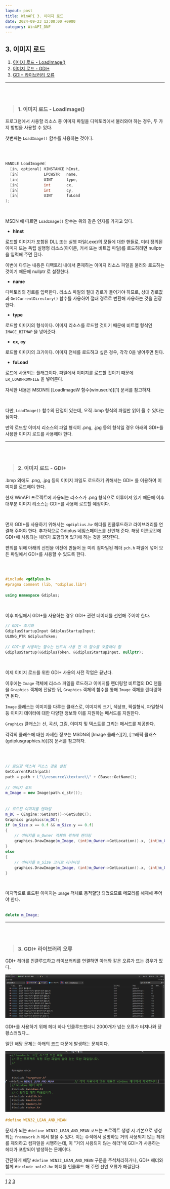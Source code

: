 ```yaml
---
layout: post
title: WinAPI 3. 이미지 로드
date: 2024-09-23 12:00:00 +0900
category: WinAPI_DNF
---
```


## 3. 이미지 로드

1. [이미지 로드 - LoadImage()](#1-이미지-로드---loadimage)
2. [이미지 로드 - GDI+](#2-이미지-로드---gdi)
3. [GDI+ 라이브러리 오류](#3-gdi-라이브러리-오류)

---

<br><br>

>### 1. 이미지 로드 - LoadImage()

프로그램에서 사용할 리소스 중 이미지 파일을 디렉토리에서 불러와야 하는 경우, 두 가지 방법을 사용할 수 있다.

첫번째는 `LoadImage()` 함수를 사용하는 것이다.

<br>

```cpp

HANDLE LoadImageW(
  [in, optional] HINSTANCE hInst,
  [in]           LPCWSTR   name,
  [in]           UINT      type,
  [in]           int       cx,
  [in]           int       cy,
  [in]           UINT      fuLoad
);

```

<br>

 MSDN 에 따르면 `LoadImage()` 함수는 위와 같은 인자를 가지고 있다.

- **hInst**

로드할 이미지가 포함된 DLL 또는 실행 파일(.exe)의 모듈에 대한 핸들로, 미리 정의된 이미지 또는 독립 실행형 리소스(아이콘, 커서 또는 비트맵 파일)를 로드하려면 nullptr 을 입력해 주면 된다.

이번에 다루는 내용은 디렉토리 내에서 존재하는 이미지 리소스 파일을 불러와 로드하는 것이기 때문에 nullptr 로 설정한다.

- **name**

디렉토리의 경로를 입력한다. 리소스 파일의 절대 경로가 들어가야 하므로, 상대 경로값과 `GetCurrentDirectory()` 함수를 사용하여 절대 경로로 변환해 사용하는 것을 권장한다.

- **type**

로드할 이미지의 형식이다. 이미지 리소스를 로드할 것이기 때문에 비트맵 형식인 `IMAGE_BITMAP` 을 넣어준다.

- **cx**, **cy**

로드할 이미지의 크기이다. 이미지 전체를 로드하고 싶은 경우, 각각 0을 넣어주면 된다.

- **fuLoad**

로드에 사용되는 플래그이다. 파일에서 이미지를 로드할 것이기 때문에 `LR_LOADFROMFILE` 을 넣어준다.

자세한 내용은 MSDN의 [LoadImageW 함수(winuser.h)][1] 문서를 참고하자.

<br>

다만, `LoadImage()` 함수의 단점이 있는데, 오직 .bmp 형식의 파일만 읽어 올 수 있다는 점이다.

만약 로드할 이미지 리소스의 파일 형식이 .png, .jpg 등의 형식일 경우 아래의 GDI+를 사용한 이미지 로드를 사용해야 한다.

---

<br><br>

>### 2. 이미지 로드 - GDI+

.bmp 외에도 .png, .jpg 등의 이미지 파일도 로드하기 위해서는 GDI+ 를 이용하여 이미지를 로드해야 한다.

현재 WinAPI 프로젝트에 사용되는 리소스가 .png 형식으로 이루어져 있기 때문에 이후 대부분 이미지 리소스는 GDI+를 사용해 로드할 예정이다.

<br>

먼저 GDI+를 사용하기 위해서는 `<gdiplius.h>` 헤더를 인클루드하고 라이브러리를 연결해 주어야 한다.
추가적으로 Gdiplus 네임스페이스를 선언해 준다. 해당 이름공간에 GDI+에 사용되는 헤더가 포함되어 있기에 하는 것을 권장한다.

편의를 위해 아래의 선언을 이전에 만들어 둔 미리 컴파일된 헤더 `pch.h` 파일에 넣어 모든 파일에서 GDI+를 사용할 수 있도록 한다.

<br>

```cpp

#include <gdiplus.h>
#pragma comment (lib, "Gdiplus.lib")

using namespace Gdiplus;
```

<br>

이후 파일에서 GDI+를 사용하는 경우 GDI+ 관련 데이터를 선언해 주어야 한다.

```cpp
// GDI+ 초기화
GdiplusStartupInput GdiplusStartupInput;
ULONG_PTR GdiplusToken;

// GDI+를 사용하는 함수는 반드시 사용 전 이 함수를 호출해야 함
GdiplusStartup(&GdiplusToken, &GdiplusStartupInput, nullptr);

```

<br>

이제 이미지 로드를 위한 GDI+ 사용의 사전 작업은 끝났다.

이후에는 `Image` 객체에 리소스 파일을 로드하고 이미지를 렌더링할 비트맵의 DC 핸들을 `Graphics` 객체에 전달한 뒤, `Graphics` 객체의 함수를 통해 `Image` 객체를 렌더링하면 된다.

`Image` 클래스는 이미지를 다루는 클래스로, 이미지의 크기, 색상표, 픽셀형식, 파일형식 등 이미지 데이터에 대한 다양한 정보와 이를 지원하는 메서드를 지원한다.

`Graphics` 클래스는 선, 곡선, 그림, 이미지 및 텍스트를 그리는 메서드를 제공한다.

각각의 클래스에 대한 자세한 정보는 MSDN의 [Image 클래스][2], [그래픽 클래스(gdiplusgraphics.h)][3] 문서를 참고하자.

<br>

```cpp

// 로딩할 텍스쳐 리소스 경로 설정
GetCurrentPath(path)
path = path + L"\\resource\\texture\\" + CBase::GetName();

// 이미지 로드
m_Image = new Image(path.c_str());


// 로드된 이미지를 렌더링
m_DC = CEngine::GetInst()->GetSubDC();
Graphics graphics(m_DC);
if (m_Size.x == 0.f && m_Size.y == 0.f)
{
	// 이미지를 m_Owner 객체의 위치에 렌더링
	graphics.DrawImage(m_Image, (int)m_Owner->GetLocation().x, (int)m_Owner->GetLocation().y);
}
else
{
	// 이미지를 m_Size 크기로 리사이징
	graphics.DrawImage(m_Image, (int)m_Owner->GetLocation().x, (int)m_Owner->GetLocation().y, (int)m_Size.x, (int)m_Size.y);
}

```

<br>

마지막으로 로드된 이미지는 `Image` 객체로 동적할당 되었으므로 메모리를 해제해 주어야 한다.

```cpp

delete m_Image;

```

---

<br><br>

>### 3. GDI+ 라이브러리 오류

GDI+ 헤더를 인클루드하고 라이브러리를 연결하면 아래와 같은 오류가 뜨는 경우가 있다.

![alt text](../public/img/gdiplus_include_error_0.png)

GDI+를 사용하기 위해 헤더 하나 인클루드했더니 2000개가 넘는 오류가 터져나와 당황스러웠다...

일단 해당 문제는 아래의 코드 때문에 발생하는 문제이다.

![alt text](../public/img/gdiplus_include_error_1.png)

```cpp
#define WIN32_LEAN_AND_MEAN
```

문제가 되는 `#define WIN32_LEAN_AND_MEAN` 코드는 프로젝트 생성 시 기본으로 생성되는 `framework.h` 에서 찾을 수 있다.
이는 주석에서 설명하듯 거의 사용되지 않는 헤더를 제외하고 컴파일을 시행하는데, 이 "거의 사용되지 않는 헤더"에 GDI+가 사용하는 헤더가 포함되어 발생하는 문제이다.

간단하게 해당 `#define WIN32_LEAN_AND_MEAN` 구문을 주석처리하거나, GDI+ 헤더와 함께 `#include <ole2.h>` 헤더를 인클루드 해 주면 선언 오류가 해결된다.

---

[1](https://learn.microsoft.com/ko-kr/windows/win32/api/winuser/nf-winuser-loadimagew)
[2](https://learn.microsoft.com/ko-kr/dotnet/api/system.drawing.image?view=windowsdesktop-7.0)
[3](https://learn.microsoft.com/ko-kr/windows/win32/api/gdiplusgraphics/nl-gdiplusgraphics-graphics)